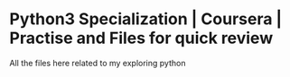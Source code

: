 # Python3 Specialization | Coursera | Practise and Files for quick review
All the files here related to my exploring python
